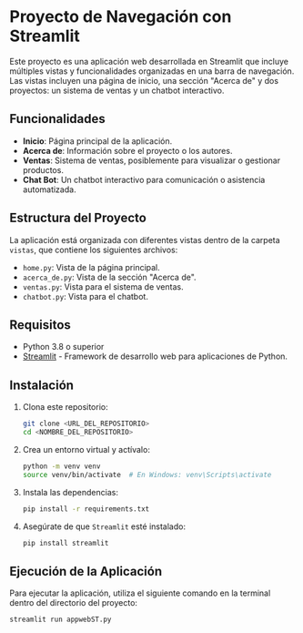 # Proyecto de Navegación con Streamlit

Este proyecto es una aplicación web desarrollada en Streamlit que incluye múltiples vistas y funcionalidades organizadas en una barra de navegación. Las vistas incluyen una página de inicio, una sección "Acerca de" y dos proyectos: un sistema de ventas y un chatbot interactivo.

## Funcionalidades

- **Inicio**: Página principal de la aplicación.
- **Acerca de**: Información sobre el proyecto o los autores.
- **Ventas**: Sistema de ventas, posiblemente para visualizar o gestionar productos.
- **Chat Bot**: Un chatbot interactivo para comunicación o asistencia automatizada.

## Estructura del Proyecto

La aplicación está organizada con diferentes vistas dentro de la carpeta `vistas`, que contiene los siguientes archivos:

- `home.py`: Vista de la página principal.
- `acerca_de.py`: Vista de la sección "Acerca de".
- `ventas.py`: Vista para el sistema de ventas.
- `chatbot.py`: Vista para el chatbot.

## Requisitos

- Python 3.8 o superior
- [Streamlit](https://streamlit.io/) - Framework de desarrollo web para aplicaciones de Python.

## Instalación

1. Clona este repositorio:
    ```bash
    git clone <URL_DEL_REPOSITORIO>
    cd <NOMBRE_DEL_REPOSITORIO>
    ```

2. Crea un entorno virtual y actívalo:
    ```bash
    python -m venv venv
    source venv/bin/activate  # En Windows: venv\Scripts\activate
    ```

3. Instala las dependencias:
    ```bash
    pip install -r requirements.txt
    ```

4. Asegúrate de que `Streamlit` esté instalado:
    ```bash
    pip install streamlit
    ```

## Ejecución de la Aplicación

Para ejecutar la aplicación, utiliza el siguiente comando en la terminal dentro del directorio del proyecto:

```bash
streamlit run appwebST.py
